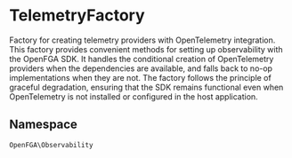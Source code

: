 # TelemetryFactory

Factory for creating telemetry providers with OpenTelemetry integration. This factory provides convenient methods for setting up observability with the OpenFGA SDK. It handles the conditional creation of OpenTelemetry providers when the dependencies are available, and falls back to no-op implementations when they are not. The factory follows the principle of graceful degradation, ensuring that the SDK remains functional even when OpenTelemetry is not installed or configured in the host application.

## Namespace
`OpenFGA\Observability`




